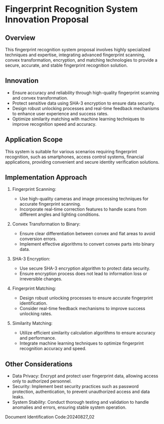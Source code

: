 # Fingerprint Recognition System Innovation Proposal

## Overview

This fingerprint recognition system proposal involves highly specialized techniques and expertise, integrating advanced fingerprint scanning, convex transformation, encryption, and matching technologies to provide a secure, accurate, and stable fingerprint recognition solution.

## Innovation

- Ensure accuracy and reliability through high-quality fingerprint scanning and convex transformation.
- Protect sensitive data using SHA-3 encryption to ensure data security.
- Design robust unlocking processes and real-time feedback mechanisms to enhance user experience and success rates.
- Optimize similarity matching with machine learning techniques to improve recognition speed and accuracy.

## Application Scope

This system is suitable for various scenarios requiring fingerprint recognition, such as smartphones, access control systems, financial applications, providing convenient and secure identity verification solutions.

## Implementation Approach

1. Fingerprint Scanning:
   - Use high-quality cameras and image processing techniques for accurate fingerprint scanning.
   - Incorporate real-time correction features to handle scans from different angles and lighting conditions.

2. Convex Transformation to Binary:
   - Ensure clear differentiation between convex and flat areas to avoid conversion errors.
   - Implement effective algorithms to convert convex parts into binary data.

3. SHA-3 Encryption:
   - Use secure SHA-3 encryption algorithm to protect data security.
   - Ensure encryption process does not lead to information loss or irreversible changes.

4. Fingerprint Matching:
   - Design robust unlocking processes to ensure accurate fingerprint identification.
   - Consider real-time feedback mechanisms to improve success unlocking rates.

5. Similarity Matching:
   - Utilize efficient similarity calculation algorithms to ensure accuracy and performance.
   - Integrate machine learning techniques to optimize fingerprint recognition accuracy and speed.

## Other Considerations

- Data Privacy: Encrypt and protect user fingerprint data, allowing access only to authorized personnel.
- Security: Implement best security practices such as password protection, authentication, to prevent unauthorized access and data leaks.
- System Stability: Conduct thorough testing and validation to handle anomalies and errors, ensuring stable system operation.

Document Identification Code:20240827_02
